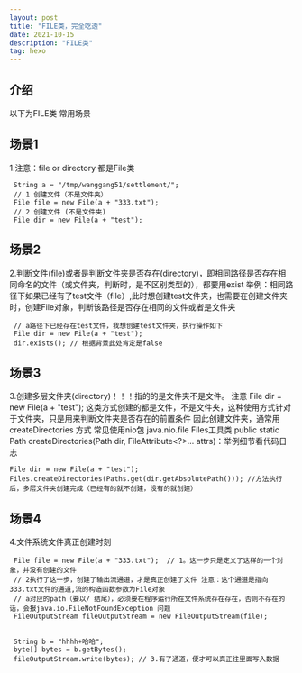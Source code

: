 ```yaml
---
layout: post
title: "FILE类，完全吃透"
date: 2021-10-15
description: "FILE类"
tag: hexo
---   
```

## 介绍
以下为FILE类 常用场景

## 场景1
 1.注意：file or directory 都是File类
 
     String a = "/tmp/wanggang51/settlement/";
     // 1 创建文件（不是文件夹）
     File file = new File(a + "333.txt");
     // 2 创建文件 (不是文件夹)
     File dir = new File(a + "test");
     
## 场景2    
 2.判断文件(file)或者是判断文件夹是否存在(directory)，即相同路径是否存在相同命名的文件（或文件夹，判断时，是不区别类型的），都要用exist 
   举例：相同路径下如果已经有了test文件（file）,此时想创建test文件夹，也需要在创建文件夹时，创建File对象，判断该路径是否存在相同的文件或者是文件夹
   
     // a路径下已经存在test文件，我想创建test文件夹，执行操作如下
     File dir = new File(a + "test");
     dir.exists(); // 根据背景此处肯定是false
     
## 场景3     
 3.创建多层文件夹(directory)！！！指的的是文件夹不是文件。
   注意 File dir = new File(a + "test"); 这类方式创建的都是文件，不是文件夹，这种使用方式针对于文件夹，只是用来判断文件夹是否存在的前置条件
   因此创建文件夹，通常用createDirectories 方式
   常见使用nio包 java.nio.file  Files工具类
    public static Path createDirectories(Path dir, FileAttribute<?>... attrs)：举例细节看代码日志

    File dir = new File(a + "test");
    Files.createDirectories(Paths.get(dir.getAbsolutePath())); //方法执行后，多层文件夹创建完成（已经有的就不创建，没有的就创建）
    
## 场景4  
 4.文件系统文件真正创建时刻
 
     
     File file = new File(a + "333.txt");  // 1。这一步只是定义了这样的一个对象，并没有创建的文件
     // 2执行了这一步，创建了输出流通道，才是真正创建了文件 注意：这个通道是指向333.txt文件的通道,流的构造函数参数为File对象
     // a对应的path（要以/ 结尾），必须要在程序运行所在文件系统存在存在，否则不存在的话，会报java.io.FileNotFoundException 问题
     FileOutputStream fileOutputStream = new FileOutputStream(file); 
     
     
     String b = "hhhh+哈哈";
     byte[] bytes = b.getBytes();
     fileOutputStream.write(bytes); // 3.有了通道，便才可以真正往里面写入数据
     
    
    
     



